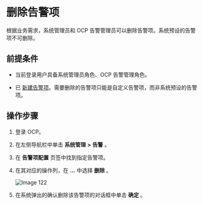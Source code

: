 删除告警项
==========================

根据业务需求，系统管理员和 OCP 告警管理员可以删除告警项。系统预设的告警项不可删除。

前提条件
-------------------------

* 当前登录用户具备系统管理员角色、OCP 告警管理角色。

* 已 [新建告警项](2.create-an-alarm-item-1.md)。需要删除的告警项只能是自定义告警项，而非系统预设的告警项。

操作步骤
-------------------------

1. 登录 OCP。

2. 在左侧导航栏中单击 **系统管理** **\>** **告警** 。

3. 在 **告警项配置** 页签中找到指定告警项。

4. 在其对应的操作列，在 **...** 中选择 **删除** 。

   ![Image 122](https://obbusiness-private.oss-cn-shanghai.aliyuncs.com/doc/img/ocp/400ce/%E5%88%A0%E9%99%A4%E5%91%8A%E8%AD%A6%E9%A1%B9.png)
   

5. 在系统弹出的确认删除该告警项的对话框中单击 **确定** 。
